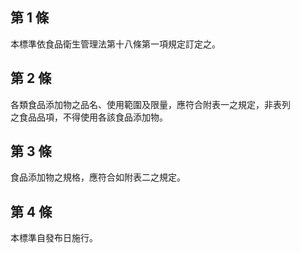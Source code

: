第 1 條
-------
本標準依食品衛生管理法第十八條第一項規定訂定之。

第 2 條
-------
各類食品添加物之品名、使用範圍及限量，應符合附表一之規定，非表列  
之食品品項，不得使用各該食品添加物。

第 3 條
-------
食品添加物之規格，應符合如附表二之規定。

第 4 條
-------
本標準自發布日施行。

